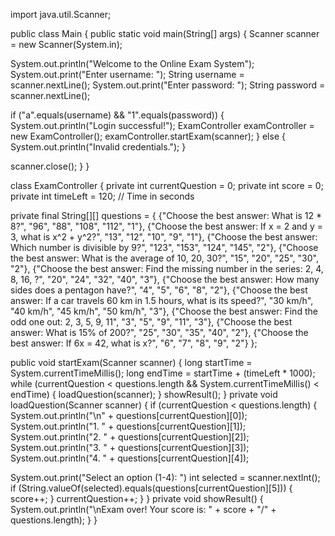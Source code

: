 import java.util.Scanner;

public class Main {
    public static void main(String[] args) {
        Scanner scanner = new Scanner(System.in);

  System.out.println("Welcome to the Online Exam System");
        System.out.print("Enter username: ");
        String username = scanner.nextLine();
        System.out.print("Enter password: ");
        String password = scanner.nextLine();

  if ("a".equals(username) && "1".equals(password)) {
            System.out.println("Login successful!");
            ExamController examController = new ExamController();
            examController.startExam(scanner);
        } else {
            System.out.println("Invalid credentials.");
        }

  scanner.close();
    }
}

class ExamController {
    private int currentQuestion = 0;
    private int score = 0;
    private int timeLeft = 120; // Time in seconds

  private final String[][] questions = {
        {"Choose the best answer: What is 12 * 8?", "96", "88", "108", "112", "1"},
        {"Choose the best answer: If x = 2 and y = 3, what is x^2 + y^2?", "13", "12", "10", "9", "1"},
        {"Choose the best answer: Which number is divisible by 9?", "123", "153", "124", "145", "2"},
        {"Choose the best answer: What is the average of 10, 20, 30?", "15", "20", "25", "30", "2"},
        {"Choose the best answer: Find the missing number in the series: 2, 4, 8, 16, ?", "20", "24", "32", "40", "3"},
        {"Choose the best answer: How many sides does a pentagon have?", "4", "5", "6", "8", "2"},
        {"Choose the best answer: If a car travels 60 km in 1.5 hours, what is its speed?", "30 km/h", "40 km/h", "45 km/h", "50 km/h", "3"},
        {"Choose the best answer: Find the odd one out: 2, 3, 5, 9, 11", "3", "5", "9", "11", "3"},
        {"Choose the best answer: What is 15% of 200?", "25", "30", "35", "40", "2"},
        {"Choose the best answer: If 6x = 42, what is x?", "6", "7", "8", "9", "2"}
    };

   public void startExam(Scanner scanner) {
        long startTime = System.currentTimeMillis();
        long endTime = startTime + (timeLeft * 1000);
        while (currentQuestion < questions.length && System.currentTimeMillis() < endTime) {
            loadQuestion(scanner);
        }
        showResult();
    }
    private void loadQuestion(Scanner scanner) {
        if (currentQuestion < questions.length) {
            System.out.println("\n" + questions[currentQuestion][0]);
            System.out.println("1. " + questions[currentQuestion][1]);
            System.out.println("2. " + questions[currentQuestion][2]);
            System.out.println("3. " + questions[currentQuestion][3]);
            System.out.println("4. " + questions[currentQuestion][4]);

  System.out.print("Select an option (1-4): ")
            int selected = scanner.nextInt();
      if (String.valueOf(selected).equals(questions[currentQuestion][5])) {
                score++;
            }
            currentQuestion++;
        }
    }
    private void showResult() {
        System.out.println("\nExam over! Your score is: " + score + "/" + questions.length);
    }
}
